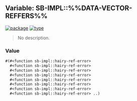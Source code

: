 ## Variable: SB-IMPL::%%DATA-VECTOR-REFFERS%%
[![package](https://img.shields.io/badge/Package-SB--IMPL-5f9ea0.svg?style=social&colorA=999999)](../) [![type](https://img.shields.io/badge/Type-Variable-5f9ea0.svg?style=social&colorA=999999)](../#variable) 

> No description.

### Value
```cl
#(#<function sb-impl::hairy-ref-error>
  #<function sb-impl::hairy-ref-error>
  #<function sb-impl::hairy-ref-error>
  #<function sb-impl::hairy-ref-error>
  #<function sb-impl::hairy-ref-error>
  #<function sb-impl::hairy-ref-error>
  #<function sb-impl::hairy-ref-error>
  #<function sb-impl::hairy-ref-error> ..)
```
